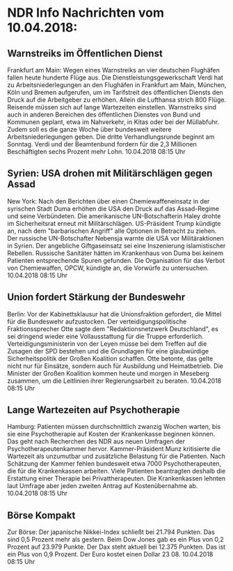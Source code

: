 # NDR Info Nachrichten vom 10.04.2018:


## Warnstreiks im Öffentlichen Dienst
Frankfurt am Main: Wegen eines Warnstreiks an vier deutschen Flughäfen fallen heute hunderte Flüge aus. Die Dienstleistungsgewerkschaft Verdi hat zu Arbeitsniederlegungen an den Flughäfen in Frankfurt am Main, München, Köln und Bremen aufgerufen, um im Tarifstreit des öffentlichen Diensts den Druck auf die Arbeitgeber zu erhöhen. Allein die Lufthansa strich 800 Flüge. Reisende müssen sich auf lange Wartezeiten einstellen. Warnstreiks sind auch in anderen Bereichen des öffentlichen Dienstes von Bund und Kommunen geplant, etwa im Nahverkehr, in Kitas oder bei der Müllabfuhr. Zudem soll es die ganze Woche über bundesweit weitere Arbeitsniederlegungen geben. Die dritte Verhandlungsrunde beginnt am Sonntag. Verdi und der Beamtenbund fordern für die 2,3 Millionen Beschäftigten sechs Prozent mehr Lohn. 10.04.2018 08:15 Uhr 

## Syrien: USA drohen mit Militärschlägen gegen Assad
New York: Nach den Berichten über einen Chemiewaffeneinsatz in der syrischen Stadt Duma erhöhen die USA den Druck auf das Assad-Regime und seine Verbündeten. Die amerikanische UN-Botschafterin Haley drohte im Sicherheitsrat erneut mit Militärschlägen. US-Präsident Trump kündigte an, nach dem "barbarischen Angriff" alle Optionen in Betracht zu ziehen. Der russische UN-Botschafter Nebensja warnte die USA vor Militäraktionen in Syrien. Der angebliche Giftgaseinsatz sei eine Inszenierung islamistischer Rebellen. Russische Sanitäter hätten im Krankenhaus von Duma bei keinem Patienten entsprechende Spuren gefunden. Die Organisation für das Verbot von Chemiewaffen, OPCW, kündigte an, die Vorwürfe zu untersuchen. 10.04.2018 08:15 Uhr 

## Union fordert Stärkung der Bundeswehr
Berlin: Vor der Kabinettsklausur hat die Unionsfraktion gefordert, die Mittel für die Bundeswehr aufzustocken. Der verteidigungspolitische Fraktionssprecher Otte sagte dem "Redaktionsnetzwerk Deutschland", es sei dringend wieder eine Vollausstattung für die Truppe erforderlich. Verteidigungsministerin von der Leyen müsse bei dem Treffen auf die Zusagen der SPD bestehen und die Grundlagen für eine glaubwürdige Sicherheitspolitik der Großen Koalition schaffen. Otte betonte, das gelte nicht nur für Einsätze, sondern auch für Ausbildung und Heimatbetrieb. Die Minister der Großen Koalition kommen heute und morgen in Meseberg zusammen, um die Leitlinien ihrer Regierungsarbeit zu beraten. 10.04.2018 08:15 Uhr 

## Lange Wartezeiten auf Psychotherapie
Hamburg: Patienten müssen durchschnittlich zwanzig Wochen warten, bis sie eine Psychotherapie auf Kosten der Krankenkasse beginnen können. Das geht nach Recherchen des NDR aus neuen Umfragen der Psychotherapeutenkammer hervor. Kammer-Präsident Munz kritisierte die Wartezeit als unzumutbar und zusätzliche Belastung für die Patienten. Nach Schätzung der Kammer fehlen bundesweit etwa 7000 Psychotherapeuten, die für die Krankenkassen arbeiten. Viele Patienten beantragten deshalb die Erstattung einer Therapie bei Privattherapeuten. Die Krankenkassen lehnten laut Umfrage aber jeden zweiten Antrag auf Kostenübernahme ab. 10.04.2018 08:15 Uhr 

## Börse Kompakt
Zur Börse: Der japanische Nikkei-Index schließt bei 21.794 Punkten. Das sind  0,5 Prozent mehr als gestern. Beim Dow Jones gab es ein Plus von 0,2 Prozent auf 23.979 Punkte. Der Dax steht aktuell bei 12.375 Punkten. Das ist ein Plus von 0,9 Prozent. Der Euro kostet einen Dollar 23 08. 10.04.2018 08:15 Uhr 
